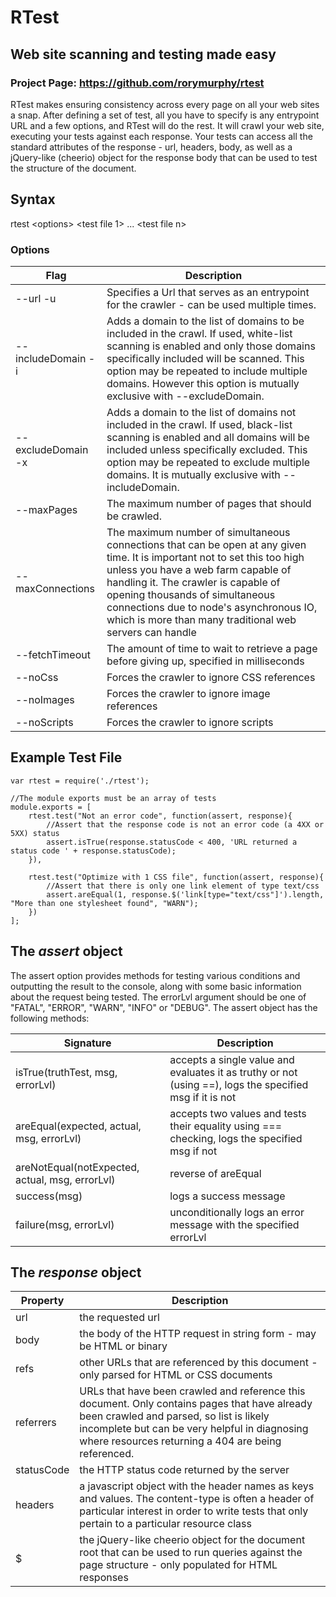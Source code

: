 # RTest
## Web site scanning and testing made easy

### Project Page: https://github.com/rorymurphy/rtest

RTest makes ensuring consistency across every page on all your web sites a snap. After defining a set of test, all you have to specify is any entrypoint URL and a few options, and RTest will do the rest. It will crawl your web site, executing your tests against each response. Your tests can access all the standard attributes of the response - url, headers, body, as well as a jQuery-like (cheerio) object for the response body that can be used to test the structure of the document.

## Syntax
rtest &lt;options&gt; &lt;test file 1&gt; ... &lt;test file n&gt;

### Options
| Flag | Description |
| ---- | ----------- |
| --url -u | Specifies a Url that serves as an entrypoint for the crawler - can be used multiple times. |
| --includeDomain -i | Adds a domain to the list of domains to be included in the crawl. If used, white-list scanning is enabled and only those domains specifically included will be scanned. This option may be repeated to include multiple domains. However this option is mutually exclusive with  --excludeDomain. |
| --excludeDomain -x | Adds a domain to the list of domains not included in the crawl. If used, black-list scanning is enabled and all domains will be included unless specifically excluded. This option may be repeated to exclude multiple domains. It is mutually exclusive with --includeDomain. |
| --maxPages | The maximum number of pages that should be crawled. |
| --maxConnections | The maximum number of simultaneous connections that can be open at any given time. It is important not to set this too high unless you have a web farm capable of handling it. The crawler is capable of opening thousands of simultaneous connections due to node's asynchronous IO, which is more than many traditional web servers can handle |
| --fetchTimeout | The amount of time to wait to retrieve a page before giving up, specified in milliseconds |
| --noCss | Forces the crawler to ignore CSS references |
| --noImages | Forces the crawler to ignore image references |
| --noScripts | Forces the crawler to ignore scripts |

## Example Test File

    var rtest = require('./rtest');

    //The module exports must be an array of tests
    module.exports = [
        rtest.test("Not an error code", function(assert, response){
            //Assert that the response code is not an error code (a 4XX or 5XX) status
            assert.isTrue(response.statusCode < 400, 'URL returned a status code ' + response.statusCode);
        }),

        rtest.test("Optimize with 1 CSS file", function(assert, response){
            //Assert that there is only one link element of type text/css
            assert.areEqual(1, response.$('link[type="text/css"]').length, "More than one stylesheet found", "WARN"); 
        })
    ];

## The _assert_ object
The assert option provides methods for testing various conditions and outputting the result to the console, along with some basic information about the request being tested. The errorLvl argument should be one of "FATAL", "ERROR", "WARN", "INFO" or "DEBUG". The assert object has the following methods:

| Signature | Description |
| ------ | ----------- |
| isTrue(truthTest, msg, errorLvl) | accepts a single value and evaluates it as truthy or not (using ==), logs the specified msg if it is not |
| areEqual(expected, actual, msg, errorLvl) | accepts two values and tests their equality using === checking, logs the specified msg if not |
| areNotEqual(notExpected, actual, msg, errorLvl) | reverse of areEqual |
| success(msg) | logs a success message |
| failure(msg, errorLvl) | unconditionally logs an error message with the specified errorLvl |

## The _response_ object

| Property | Description |
| -------- | ----------- |
| url | the requested url |
| body | the body of the HTTP request in string form - may be HTML or binary |
| refs | other URLs that are referenced by this document - only parsed for HTML or CSS documents |
| referrers | URLs that have been crawled and reference this document. Only contains pages that have already been crawled and parsed, so list is likely incomplete but can be very helpful in diagnosing where resources returning a 404 are being referenced. |
| statusCode | the HTTP status code returned by the server |
| headers | a javascript object with the header names as keys and values. The content-type is often a header of particular interest in order to write tests that only pertain to a particular resource class |
| $ | the jQuery-like cheerio object for the document root that can be used to run queries against the page structure - only populated for HTML responses |

